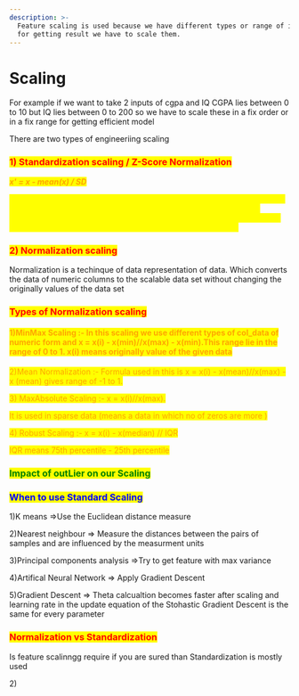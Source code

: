 ```yaml
---
description: >-
  Feature scaling is used because we have different types or range of inputs so
  for getting result we have to scale them.
---
```


# Scaling

For example if we want to take 2 inputs of cgpa and IQ CGPA lies between 0 to 10 but IQ lies between 0 to 200 so we have to scale these in a fix order or in a fix range for getting efficient model&#x20;

There are two types of engineeriing scaling&#x20;

### <mark style="color:red;">1) Standardization scaling / Z-Score Normalization</mark>

_<mark style="color:orange;">**x' = x - mean(x) / SD**</mark>_&#x20;

<mark style="color:yellow;">x' refers the new col scaled data col and x refers originally value of that col and then we sub the mean of data and divide by SD means standard Deviation We find a new col data\_set in which we get all values are scaled and the mean of these values are 0 and standard deviation is 1</mark>

### <mark style="color:red;">2) Normalization scaling</mark>

Normalization is a techinque of data representation of data. Which converts the data of numeric columns to the scalable data set without changing the originally values of the data set&#x20;

### <mark style="color:red;">Types of Normalization scaling</mark>

#### <mark style="color:orange;">1)MinMax Scaling :- In this scaling we use different types of col\_data of numeric form and x = x(i) - x(min)//x(max) - x(min).This  range lie  in the range of  0 to 1. x(i) means originally value of the given data</mark>

<mark style="color:orange;">2)Mean Normalization :- Formula used in this is x = x(i) - x(mean)//x(max) - x (mean)  gives range of -1 to 1.</mark>

<mark style="color:orange;">3) MaxAbsolute Scaling :- x  = x(i)//x(max).</mark>

<mark style="color:orange;">It is used in sparse data (means a data in which no of zeros are more )</mark>

<mark style="color:orange;">4) Robust Scaling :- x = x(i) - x(median) // IQR</mark>&#x20;

<mark style="color:orange;">IQR means 75th percentile - 25th percentile</mark>

### <mark style="color:green;">Impact of outLier on our Scaling</mark>

### <mark style="color:blue;">When to use Standard Scaling</mark>

1\)K means =>Use the Euclidean distance measure&#x20;

2\)Nearest neighbour => Measure the distances between the pairs of samples and are influenced by the measurment units

3\)Principal components analysis =>Try to get feature with max variance

4\)Artifical Neural Network => Apply Gradient Descent

5\)Gradient Descent => Theta calcualtion becomes faster after scaling and learning rate in the update equation of the Stohastic Gradient Descent is the same for every parameter

### <mark style="color:red;">Normalization vs Standardization</mark>&#x20;

Is feature scalinngg require if you are  sured than Standardization is mostly used&#x20;

2\)&#x20;
